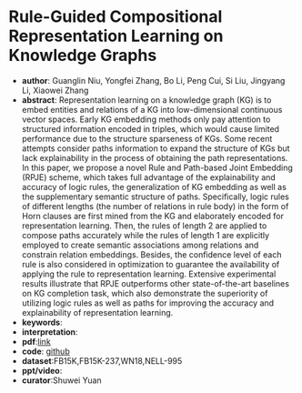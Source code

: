 # Rule-Guided Compositional Representation Learning on Knowledge Graphs

* **author**: Guanglin Niu, Yongfei Zhang, Bo Li, Peng Cui, Si Liu, Jingyang Li, Xiaowei Zhang
* **abstract**: Representation learning on a knowledge graph (KG) is to embed entities and relations of a KG into low-dimensional continuous vector spaces. Early KG embedding methods only pay attention to structured information encoded in triples, which would cause limited performance due to the structure sparseness of KGs. Some recent attempts consider paths information to expand the structure of KGs but lack explainability in the process of obtaining the path representations. In this paper, we propose a novel Rule and Path-based Joint Embedding (RPJE) scheme, which takes full advantage of the explainability and accuracy of logic rules, the generalization of KG embedding as well as the supplementary semantic structure of paths. Specifically, logic rules of different lengths (the number of relations in rule body) in the form of Horn clauses are first mined from the KG and elaborately encoded for representation learning. Then, the rules of length 2 are applied to compose paths accurately while the rules of length 1 are explicitly employed to create semantic associations among relations and constrain relation embeddings. Besides, the confidence level of each rule is also considered in optimization to guarantee the availability of applying the rule to representation learning. Extensive experimental results illustrate that RPJE outperforms other state-of-the-art baselines on KG completion task, which also demonstrate the superiority of utilizing logic rules as well as paths for improving the accuracy and explainability of representation learning.
* **keywords**:
* **interpretation**:
* **pdf**:[link](https://arxiv.org/pdf/1911.08935)
* **code**: [github](https://github.com/ngl567/RPJE)
* **dataset**:FB15K,FB15K-237,WN18,NELL-995
* **ppt/video**:
* **curator**:Shuwei Yuan